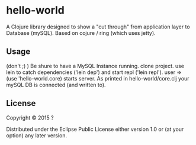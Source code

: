 # hello-world

A Clojure library designed to show a "cut through" from application layer to Database (mySQL).
Based on cojure / ring (which uses jetty).

## Usage
(don't ;) )
Be shure to have a MySQL Instance running.
clone project.
use lein to catch dependencies ('lein dep') and start repl ('lein repl').
user => (use 'hello-world.core)
starts server. As printed in hello-world/core.clj your mySQL DB is connected (and written to).

## License

Copyright © 2015 ?

Distributed under the Eclipse Public License either version 1.0 or (at
your option) any later version.
